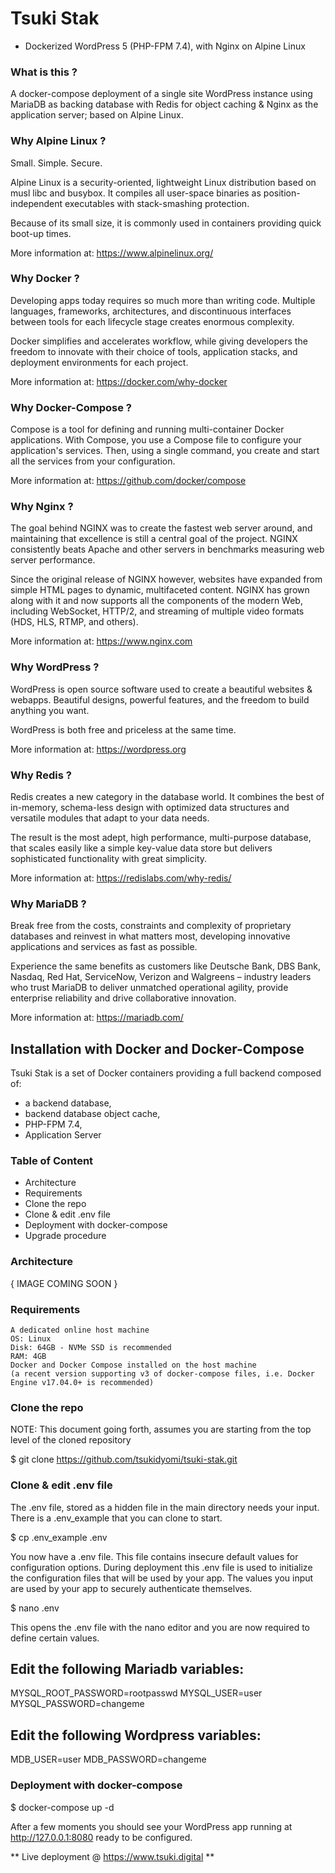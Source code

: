 # Tsuki Stak

* Dockerized WordPress 5 (PHP-FPM 7.4), with Nginx on Alpine Linux
 
### What is this ?

A docker-compose deployment of a single site WordPress instance using MariaDB as backing database with Redis for object caching & Nginx as the application server; based on Alpine Linux.

### Why Alpine Linux ?

Small. Simple. Secure.

Alpine Linux is a security-oriented, lightweight Linux distribution based on musl libc and busybox. It compiles all user-space binaries as position-independent executables with stack-smashing protection.

Because of its small size, it is commonly used in containers providing quick boot-up times.

More information at: https://www.alpinelinux.org/

### Why Docker ? 

Developing apps today requires so much more than writing code. Multiple languages, frameworks, architectures, and discontinuous interfaces between tools for each lifecycle stage creates enormous complexity. 

Docker simplifies and accelerates workflow, while giving developers the freedom to innovate with their choice of tools, application stacks, and deployment environments for each project.

More information at: https://docker.com/why-docker

### Why Docker-Compose ?

Compose is a tool for defining and running multi-container Docker applications. With Compose, you use a Compose file to configure your application's services. Then, using a single command, you create and start all the services from your configuration.

More information at: https://github.com/docker/compose

### Why Nginx ?

The goal behind NGINX was to create the fastest web server around, and maintaining that excellence is still a central goal of the project. NGINX consistently beats Apache and other servers in benchmarks measuring web server performance. 

Since the original release of NGINX however, websites have expanded from simple HTML pages to dynamic, multifaceted content. NGINX has grown along with it and now supports all the components of the modern Web, including WebSocket, HTTP/2, and streaming of multiple video formats (HDS, HLS, RTMP, and others).

More information at: https://www.nginx.com

### Why WordPress ? 

WordPress is open source software used to create a beautiful websites & webapps.
Beautiful designs, powerful features, and the freedom to build anything you want. 

WordPress is both free and priceless at the same time.

More information at: https://wordpress.org

### Why Redis ?

Redis creates a new category in the database world. It combines the best of in-memory, schema-less design with optimized data structures and versatile modules that adapt to your data needs. 

The result is the most adept, high performance, multi-purpose database, that scales easily like a simple key-value data store but delivers sophisticated functionality with great simplicity.

More information at: https://redislabs.com/why-redis/

### Why MariaDB ?

Break free from the costs, constraints and complexity of proprietary databases and reinvest in what matters most, developing innovative applications and services as fast as possible. 

Experience the same benefits as customers like Deutsche Bank, DBS Bank, Nasdaq, Red Hat, ServiceNow, Verizon and Walgreens – industry leaders who trust MariaDB to deliver unmatched operational agility, provide enterprise reliability and drive collaborative innovation.

More information at: https://mariadb.com/


## Installation with Docker and Docker-Compose ##

Tsuki Stak is a set of Docker containers providing a full backend composed of: 

* a backend database, 
* backend database object cache,
* PHP-FPM 7.4,
* Application Server


### Table of Content

* Architecture
* Requirements
* Clone the repo
* Clone & edit .env file
* Deployment with docker-compose
* Upgrade procedure

### Architecture

{ IMAGE COMING SOON }
  
### Requirements

    A dedicated online host machine
    OS: Linux
    Disk: 64GB - NVMe SSD is recommended
    RAM: 4GB
    Docker and Docker Compose installed on the host machine 
    (a recent version supporting v3 of docker-compose files, i.e. Docker Engine v17.04.0+ is recommended)
  
### Clone the repo

NOTE: This document going forth, assumes you are starting from the top level of the cloned repository

  $ git clone https://github.com/tsukidyomi/tsuki-stak.git

### Clone & edit .env file

The .env file, stored as a hidden file in the main directory needs your input. There is a .env_example that you can clone to start.

  $ cp .env_example .env

You now have a .env file. This file contains insecure default values for configuration options. During deployment this .env file is used to initialize the configuration files that will be used by your app. The values you input are used by your app to securely authenticate themselves.

  $ nano .env

This opens the .env file with the nano editor and you are now required to define certain values.

## Edit the following Mariadb variables:
MYSQL_ROOT_PASSWORD=rootpasswd
MYSQL_USER=user
MYSQL_PASSWORD=changeme
## Edit the following Wordpress variables:
MDB_USER=user
MDB_PASSWORD=changeme

### Deployment with docker-compose

  $ docker-compose up -d 


After a few moments you should see your WordPress app running at http://127.0.0.1:8080 ready to be configured.



** Live deployment @ https://www.tsuki.digital **

